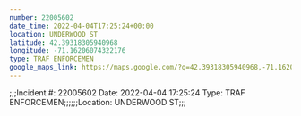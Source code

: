 ```yaml
---
number: 22005602
date_time: 2022-04-04T17:25:24+00:00
location: UNDERWOOD ST
latitude: 42.39318305940968
longitude: -71.16206074322176
type: TRAF ENFORCEMEN
google_maps_link: https://maps.google.com/?q=42.39318305940968,-71.16206074322176
---
```


;;;Incident #: 22005602  Date: 2022-04-04 17:25:24   Type: TRAF ENFORCEMEN;;;;;;Location: UNDERWOOD ST;;;
